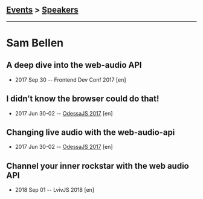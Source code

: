 ## [Events](../README.md) > [Speakers](../speakers.md)
---

# Sam Bellen

## A deep dive into the web-audio API
- 2017 Sep 30 -- Frontend Dev Conf 2017 [en]   
## I didn’t know the browser could do that!
- 2017 Jun 30-02 -- [OdessaJS 2017](https://www.youtube.com/watch?v=MT9exHjFBV0) [en]   
## Changing live audio with the web-audio-api
- 2017 Jun 30-02 -- [OdessaJS 2017](https://www.youtube.com/watch?v=7SPDzoOC8yo) [en]   
## Channel your inner rockstar with the web audio API
- 2018 Sep 01 -- LvivJS 2018 [en]   
